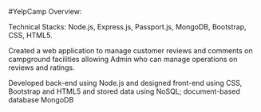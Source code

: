 #YelpCamp Overview:

Technical Stacks: Node.js, Express.js, Passport.js, MongoDB, Bootstrap, CSS, HTML5. 

Created a web application to manage customer reviews and comments on campground facilities allowing Admin who can manage operations on reviews and ratings.

Developed back-end using Node.js and designed front-end using CSS, Bootstrap and HTML5 and stored data using NoSQL; document-based database MongoDB
